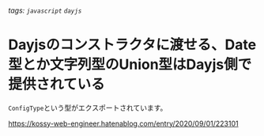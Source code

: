 ###### tags: `javascript` `dayjs`

# Dayjsのコンストラクタに渡せる、Date型とか文字列型のUnion型はDayjs側で提供されている

`ConfigType`という型がエクスポートされています。

https://kossy-web-engineer.hatenablog.com/entry/2020/09/01/223101
